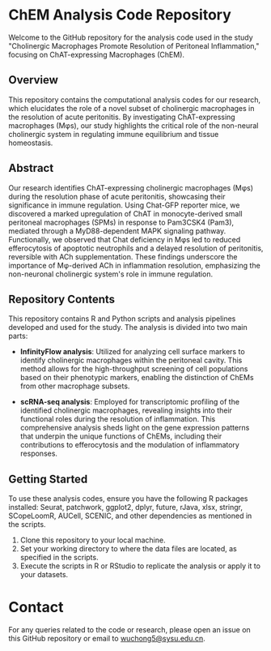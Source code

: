 # ChEM Analysis Code Repository
Welcome to the GitHub repository for the analysis code used in the study "Cholinergic Macrophages Promote Resolution of Peritoneal Inflammation," focusing on ChAT-expressing Macrophages (ChEM).

## Overview
This repository contains the computational analysis codes for our research, which elucidates the role of a novel subset of cholinergic macrophages in the resolution of acute peritonitis. By investigating ChAT-expressing macrophages (Mφs), our study highlights the critical role of the non-neural cholinergic system in regulating immune equilibrium and tissue homeostasis.

## Abstract
Our research identifies ChAT-expressing cholinergic macrophages (Mφs) during the resolution phase of acute peritonitis, showcasing their significance in immune regulation. Using Chat-GFP reporter mice, we discovered a marked upregulation of ChAT in monocyte-derived small peritoneal macrophages (SPMs) in response to Pam3CSK4 (Pam3), mediated through a MyD88-dependent MAPK signaling pathway. Functionally, we observed that Chat deficiency in Mφs led to reduced efferocytosis of apoptotic neutrophils and a delayed resolution of peritonitis, reversible with ACh supplementation. These findings underscore the importance of Mφ-derived ACh in inflammation resolution, emphasizing the non-neuronal cholinergic system's role in immune regulation.

## Repository Contents
This repository contains R and Python scripts and analysis pipelines developed and used for the study. The analysis is divided into two main parts:

- **InfinityFlow analysis**: Utilized for analyzing cell surface markers to identify cholinergic macrophages within the peritoneal cavity. This method allows for the high-throughput screening of cell populations based on their phenotypic markers, enabling the distinction of ChEMs from other macrophage subsets.

- **scRNA-seq analysis**: Employed for transcriptomic profiling of the identified cholinergic macrophages, revealing insights into their functional roles during the resolution of inflammation. This comprehensive analysis sheds light on the gene expression patterns that underpin the unique functions of ChEMs, including their contributions to efferocytosis and the modulation of inflammatory responses.

## Getting Started
To use these analysis codes, ensure you have the following R packages installed: Seurat, patchwork, ggplot2, dplyr, future, rJava, xlsx, stringr, SCopeLoomR, AUCell, SCENIC, and other dependencies as mentioned in the scripts.

1. Clone this repository to your local machine.
2. Set your working directory to where the data files are located, as specified in the scripts.
3. Execute the scripts in R or RStudio to replicate the analysis or apply it to your datasets.

# Contact
For any queries related to the code or research, please open an issue on this GitHub repository or email to wuchong5@sysu.edu.cn.
